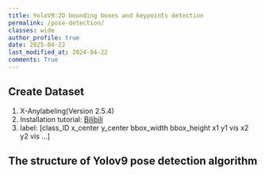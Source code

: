 ```yaml
---
title: YoloV9:2D bounding boxes and keypoints detection
permalink: /pose-detection/
classes: wide
author_profile: true
date: 2025-04-22
last_modified_at: 2024-04-22
comments: True
---
```




## Create Dataset
1. X-Anylabeling(Version 2.5.4)
2. Installation tutorial: [Bilibili](https://www.bilibili.com/video/BV1LHUkYzEwY/?vd_source=423235ba3c8c6b4fb4962ae292f89130)
3. label: [class_ID x_center y_center bbox_width bbox_height x1 y1 vis x2 y2 vis ...]

## The structure of Yolov9 pose detection algorithm



